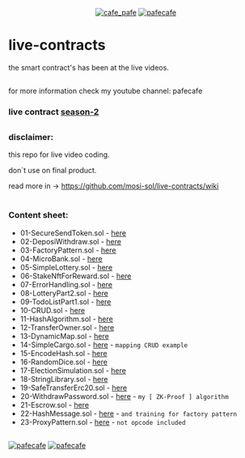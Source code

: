 <p align="center"> 
  <a href="https://twitter.com/cafe_pafe" target="blank"><img src="https://img.shields.io/twitter/follow/cafe_pafe?logo=twitter&style=plastic&labelColor=334455" alt="cafe_pafe" /></a> 
<a href="https://youtube.com/pafecafe" target="blank"><img src="https://img.shields.io/badge/youtube-watch-red/follow/cafe_pafe?logo=youtube&style=plastic&logoColor=red&labelColor=334455" alt="pafecafe" /></a> 
</p>

# live-contracts
the smart contract's has been at the live videos.
##
for more information check my youtube channel: pafecafe


### **live contract** [season-2](https://github.com/mosi-sol/live-contracts-s2)


##

### disclaimer:

this repo for live video coding.

don`t use on final product.

read more in -> https://github.com/mosi-sol/live-contracts/wiki

#
### Content sheet:

- 01-SecureSendToken.sol - [here](https://github.com/mosi-sol/live-contracts/tree/main/episode-1)
- 02-DeposiWithdraw.sol - [here](https://github.com/mosi-sol/live-contracts/tree/main/episode-2)
- 03-FactoryPattern.sol - [here](https://github.com/mosi-sol/live-contracts/tree/main/episode-3)
- 04-MicroBank.sol - [here](https://github.com/mosi-sol/live-contracts/tree/main/episode-4)
- 05-SimpleLottery.sol - [here](https://github.com/mosi-sol/live-contracts/tree/main/episode-5)
- 06-StakeNftForReward.sol - [here](https://github.com/mosi-sol/live-contracts/tree/main/episode-6)
- 07-ErrorHandling.sol - [here](https://github.com/mosi-sol/live-contracts/tree/main/episode-7)
- 08-LotteryPart2.sol - [here](https://github.com/mosi-sol/live-contracts/tree/main/episode-8)
- 09-TodoListPart1.sol - [here](https://github.com/mosi-sol/live-contracts/tree/main/episode-9)
- 10-CRUD.sol - [here](https://github.com/mosi-sol/live-contracts/tree/main/episode-10)
- 11-HashAlgorithm.sol - [here](https://github.com/mosi-sol/live-contracts/tree/main/episode-11)
- 12-TransferOwner.sol - [here](https://github.com/mosi-sol/live-contracts/tree/main/episode-12)
- 13-DynamicMap.sol - [here](https://github.com/mosi-sol/live-contracts/tree/main/episode-13)
- 14-SimpleCargo.sol - [here](https://github.com/mosi-sol/live-contracts/tree/main/episode-14) - `mapping CRUD example`
- 15-EncodeHash.sol - [here](https://github.com/mosi-sol/live-contracts/tree/main/episode-15)
- 16-RandomDice.sol - [here](https://github.com/mosi-sol/live-contracts/tree/main/episode-16)
- 17-ElectionSimulation.sol - [here](https://github.com/mosi-sol/live-contracts/tree/main/episode-17)
- 18-StringLibrary.sol - [here](https://github.com/mosi-sol/live-contracts/tree/main/episode-18)
- 19-SafeTransferErc20.sol - [here](https://github.com/mosi-sol/live-contracts/tree/main/episode-19)
- 20-WithdrawPassword.sol - [here](https://github.com/mosi-sol/live-contracts/tree/main/episode-20) - `my [ ZK-Proof ] algorithm`
- 21-Escrow.sol - [here](https://github.com/mosi-sol/live-contracts/tree/main/episode-21)
- 22-HashMessage.sol - [here](https://github.com/mosi-sol/live-contracts/tree/main/episode-22) - `and training for factory pattern`
- 23-ProxyPattern.sol - [here](https://github.com/mosi-sol/live-contracts/tree/main/episode-23) - `not opcode included`


##
<div>
<span align="left"> 
<a href="https://github.com/mosi-sol/live-contracts" target="blank">
  <img src="https://img.shields.io/github/license/mosi-sol/live-contracts" alt="pafecafe" /></a> 
</span>
<span align="center"> 
<a href="https://img.shields.io/twitter/url?url=https%3A%2F%2Fgithub.com%2Fmosi-sol%2Flive-contracts" target="blank"><img src="https://img.shields.io/twitter/url?url=https%3A%2F%2Fgithub.com%2Fmosi-sol%2Flive-contracts" alt="pafecafe" /></a> 
</span>
</div>


